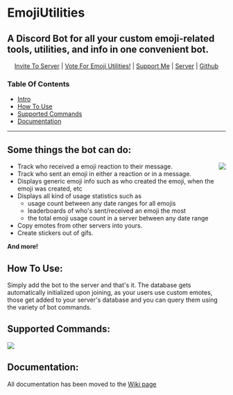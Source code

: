 # EmojiUtilities

## A Discord Bot for all your custom emoji-related tools, utilities, and info in one convenient bot.

<p align="center"> <a href="https://discord.com/api/oauth2/authorize?client_id=757326308547100712&permissions=1074129984&scope=bot%20applications.commands">Invite To Server</a> | <a href="https://top.gg/bot/757326308547100712/vote">Vote For Emoji Utilities!</a> | <a href="https://sethdev.ca/support-me">Support Me</a> | <a href="https://discord.gg/XaeERFAVfb">Server</a> | <a href="https://github.com/SethCohen/EmojiUtilities">Github</a></p>

### Table Of Contents

- [Intro](#some-things-the-bot-can-do)
- [How To Use](#how-to-use)
- [Supported Commands](#supported-commands)
- [Documentation](#documentation)

---

## Some things the bot can do:

<img align="right" src="https://i.imgur.com/ngY7lUP.gif">

- Track who received a emoji reaction to their message.
- Track who sent an emoji in either a reaction or in a message.
- Displays generic emoji info such as who created the emoji, when the emoji was created, etc
- Displays all kind of usage statistics such as
    - usage count between any date ranges for all emojis
    - leaderboards of who's sent/received an emoji the most
    - the total emoji usage count in a server between any date range
- Copy emotes from other servers into yours.
- Create stickers out of gifs.

**And more!**

## How To Use:

Simply add the bot to the server and that's it. The database gets automatically initialized upon joining, as your users
use custom emotes, those get added to your server's database and you can query them using the variety of bot commands.

## Supported Commands:

![](https://i.imgur.com/yt6P22D.png)

## Documentation:

All documentation has been moved to the [Wiki page](https://github.com/SethCohen/EmojiUtilities/wiki)
